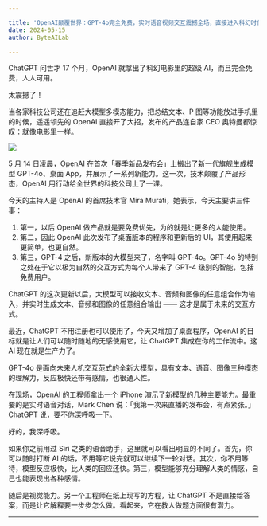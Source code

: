 ```yaml
---

title: 'OpenAI颠覆世界：GPT-4o完全免费，实时语音视频交互震撼全场，直接进入科幻时代'
date: 2024-05-15
author: ByteAILab

---
```


ChatGPT 问世才 17 个月，OpenAI 就拿出了科幻电影里的超级 AI，而且完全免费，人人可用。

太震撼了！

当各家科技公司还在追赶大模型多模态能力，把总结文本、P 图等功能放进手机里的时候，遥遥领先的 OpenAI 直接开了大招，发布的产品连自家 CEO 奥特曼都惊叹：就像电影里一样。

![](https://image.jiqizhixin.com/uploads/editor/e916c3f2-5c29-4b81-9d06-fc048872a601/640.png)

5 月 14 日凌晨，OpenAI 在首次「春季新品发布会」上搬出了新一代旗舰生成模型 GPT-4o、桌面 App，并展示了一系列新能力。这一次，技术颠覆了产品形态，OpenAI 用行动给全世界的科技公司上了一课。

今天的主持人是 OpenAI 的首席技术官 Mira Murati，她表示，今天主要讲三件事：
1. 第一，以后 OpenAI 做产品就是要免费优先，为的就是让更多的人能使用。
2. 第二，因此 OpenAI 此次发布了桌面版本的程序和更新后的 UI，其使用起来更简单，也更自然。
3. 第三，GPT-4 之后，新版本的大模型来了，名字叫 GPT-4o。GPT-4o 的特别之处在于它以极为自然的交互方式为每个人带来了 GPT-4 级别的智能，包括免费用户。

ChatGPT 的这次更新以后，大模型可以接收文本、音频和图像的任意组合作为输入，并实时生成文本、音频和图像的任意组合输出 —— 这才是属于未来的交互方式。

最近，ChatGPT 不用注册也可以使用了，今天又增加了桌面程序，OpenAI 的目标就是让人们可以随时随地的无感使用它，让 ChatGPT 集成在你的工作流中。这 AI 现在就是生产力了。

GPT-4o 是面向未来人机交互范式的全新大模型，具有文本、语音、图像三种模态的理解力，反应极快还带有感情，也很通人性。

在现场，OpenAI 的工程师拿出一个 iPhone 演示了新模型的几种主要能力。最重要的是实时语音对话，Mark Chen 说：「我第一次来直播的发布会，有点紧张。」ChatGPT 说，要不你深呼吸一下。

好的，我深呼吸。

如果你之前用过 Siri 之类的语音助手，这里就可以看出明显的不同了。首先，你可以随时打断 AI 的话，不用等它说完就可以继续下一轮对话。其次，你不用等待，模型反应极快，比人类的回应还快。第三，模型能够充分理解人类的情感，自己也能表现出各种感情。

随后是视觉能力。另一个工程师在纸上现写的方程，让 ChatGPT 不是直接给答案，而是让它解释要一步步怎么做。看起来，它在教人做题方面很有潜力。

---

